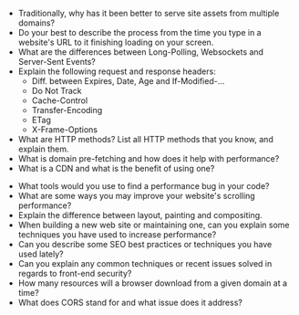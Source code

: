 - Traditionally, why has it been better to serve site assets from multiple domains?
- Do your best to describe the process from the time you type in a website's URL to it finishing loading on your screen.
- What are the differences between Long-Polling, Websockets and Server-Sent Events?
- Explain the following request and response headers:
  - Diff. between Expires, Date, Age and If-Modified-...
  - Do Not Track
  - Cache-Control
  - Transfer-Encoding
  - ETag
  - X-Frame-Options
- What are HTTP methods? List all HTTP methods that you know, and explain them.
- What is domain pre-fetching and how does it help with performance?
- What is a CDN and what is the benefit of using one?

* What tools would you use to find a performance bug in your code?
* What are some ways you may improve your website's scrolling performance?
* Explain the difference between layout, painting and compositing.
* When building a new web site or maintaining one, can you explain some techniques you have used to increase performance?
* Can you describe some SEO best practices or techniques you have used lately?
* Can you explain any common techniques or recent issues solved in regards to front-end security?
* How many resources will a browser download from a given domain at a time?
* What does CORS stand for and what issue does it address?
